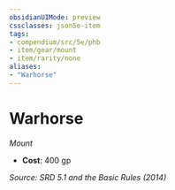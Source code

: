 ```yaml
---
obsidianUIMode: preview
cssclasses: json5e-item
tags:
- compendium/src/5e/phb
- item/gear/mount
- item/rarity/none
aliases: 
- "Warhorse"
---
```

# Warhorse
*Mount*  

- **Cost**: 400 gp

*Source: SRD 5.1 and the Basic Rules (2014)*